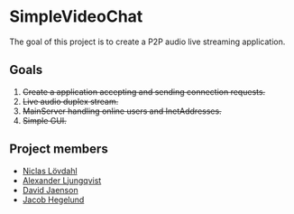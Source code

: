 # SimpleVideoChat
The goal of this project is to create a P2P audio live streaming application.

## Goals
1. ~~Create a application accepting and sending connection requests.~~
2. ~~Live audio duplex stream.~~
3. ~~MainServer handling online users and InetAddresses.~~
4. ~~Simple GUI.~~

## Project members
- [Niclas Lövdahl](https://github.com/NiclasLovdahl)
- [Alexander Ljungqvist](https://github.com/alqancool)
- [David Jaenson](https://github.com/davidjaenson)
- [Jacob Hegelund](https://github.com/JHegelund)

